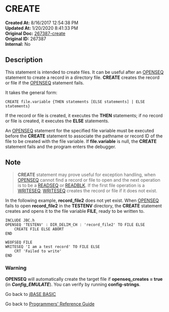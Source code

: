 # CREATE

**Created At:** 8/16/2017 12:54:38 PM  
**Updated At:** 1/20/2020 8:41:33 PM  
**Original Doc:** [267387-create](https://docs.jbase.com/36868-jbase-basic/267387-create)  
**Original ID:** 267387  
**Internal:** No  

## Description

This statement is intended to create files. It can be useful after an [OPENSEQ](./../openseq) statement to create a record in a directory file. **CREATE** creates the record or file if the [OPENSEQ](./../openseq) statement fails.

It takes the general form:

```
CREATE file.variable {THEN statements [ELSE statements] | ELSE statements}
```

If the record or file is created, it executes the **THEN** statements; if no record or file is created, it executes the **ELSE** statements.

An [OPENSEQ](./../openseq) statement for the specified file variable must be executed before the **CREATE** statement to associate the pathname or record ID of the file to be created with the file variable. If **file.variable** is null, the **CREATE** statement fails and the program enters the debugger.

## Note

> **CREATE** statement may prove useful for exception handling, when [OPENSEQ](./../openseq) cannot find a record or file to open and the next operation is to be a [READSEQ](./../readseq) or [READBLK](./../readblk). If the first file operation is a [WRITESEQ](./../writeseq), [WRITESEQ](./../writeseq) creates the record or file if it does not exist.

In the following example, **record\_file2** does not yet exist. When [OPENSEQ](./../openseq) fails to open **record\_file2** in the **TESTENV** directory, the **CREATE** statement creates and opens it to the file variable **FILE**, ready to be written to.

```
INCLUDE JBC.h
OPENSEQ 'TESTENV' : DIR_DELIM_CH : 'record_file2' TO FILE ELSE
    CREATE FILE ELSE ABORT
END

WEOFSEQ FILE
WRITESEQ 'I am a test record' TO FILE ELSE
    CRT 'Failed to write'
END
```

### Warning

**OPENSEQ** will automatically create the target file if **openseq\_creates = true** (in ***Config\_EMULATE***).
You can verify by running **config-strings**.

Go back to [jBASE BASIC](./../README.md)

Go back to [Programmers' Reference Guide](./../../reference-guides/jbc/README.md)
